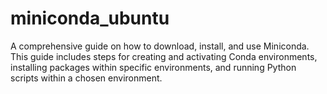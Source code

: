 # miniconda_ubuntu
A comprehensive guide on how to download, install, and use Miniconda. This guide includes steps for creating and activating Conda environments, installing packages within specific environments, and running Python scripts within a chosen environment.
